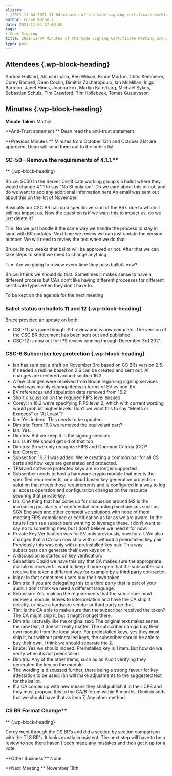 ```yaml
---
aliases:
- /2021-11-04-2021-11-04-minutes-of-the-code-signing-certificate-working-group/
author: Corey Bonnell
date: 2021-11-04 17:00:00
tags:
- Code Signing
title: 2021-11-04 Minutes of the Code Signing Certificate Working Group
type: post
---
```


## Attendees {.wp-block-heading}

Andrea Holland, Atsushi Inaba, Ben Wilson, Bruce Morton, Chris Kemmerer, Corey Bonnell, Dean Coclin, Dimitris Zacharopoulo, Ian McMillan, Inigo Barreira, Janet Hines, Joanna Fox, Martijn Katerbarg, Michael Sykes, Sebastian Schulz, Tim Crawford, Tim Hollebeek, Tomas Gustavsson

## Minutes {.wp-block-heading}

**Minute Taker:** Martijn

**Anti-Trust statement
** Dean read the anti-trust statement

**Previous Minutes
** Minutes from October 13th and October 21st are approved. Dean will send them out to the public list

### SC-50 – Remove the requirements of 4.1.1.**

** {.wp-block-heading}

Bruce: SC50 In the Server Certificate working group s a ballot where they would change 4.1.1 to say “No Stipulation”. Do we care about this or not, and do we want to add any additional information here.An email was sent out about this on the 1st of November.

Basically our CSC BR call up a specific version of the BR’s due to which it will not impact us. Now the question is if we want this to impact us, do we just delete it?

Tim: No we just handle it the same way we handle the process to stay in sync with BR updates. Next time we review we can just update the version number. We will need to review the text when we do that

Bruce: In two weeks that ballot will be approved or not. After that we can take steps to see if we need to change anything.

Tim: Are we going to review every time they pass ballots now?

Bruce: I think we should do that. Sometimes it makes sense to have a different process but CA’s don’t like having different processes for different certificate types when they don’t have to.

To be kept on the agenda for the next meeting

### Ballot status on ballots 11 and 12 {.wp-block-heading}

Bruce provided an update on both:

- CSC-11 has gone though IPR review and is now complete. The version of the CSC BR document has been sent out and published.
- CSC-12 is now out for IPS review running through December 3rd 2021.

### CSC-6 Subscriber key protection {.wp-block-heading}

- Ian has sent out a draft on November 3rd based on CS BRs version 2.5. If needed a redline based on 2.6 can be created and sent out. All changes are centered around section 16.3
- A few changes were received from Bruce regarding signing services which was mainly cleanup items in terms of EV vs non-EV.
- EV references and stipulation date removed from 16.2
- Short discussion on the required FIPS level ensued:
- Corey: In 16.2 we’re specifying FIPS level 2, which with current wording would prohibit higher levels. Don’t we want this to say “Meets or Exceeds” or “At Least”?
- Ian: Yes indeed. This needs to be updated.
- Dimitris: From 16.3 we removed the equivelant part?
- Ian: Yes.
- Dimitris: But we keep it in the signing services
- Ian: Is it? We should get rid of that too
- Dimitris: So we only recognize FIPS and Common Criteria (CC)?
- Ian: Correct
- Subsection 16.3.1 was added. We’re creating a common bar for all CS certs and how keys are generated and protected.
- TPM and software protected keys are no longer supported
- Subscriber needs to host a hardware crypto module that meets the specified requirements, or a cloud based key generation protection solution that meets those requirements and is configured in a way to log all access operation and configuration changes on the resource securing that private key.
- Ian: One thing that has come up for discussion around MS is the increasing popularity of confidential computing mechanisms such as SGX Enclaves and other competitive solutions with none of them meeting FIPS compliance or certification as far as we are aware. In the future I can see subscribers wanting to leverage these. I don’t want to say no to something new, but I don’t believe we need it for now.
- Private Key Verification was for EV only previously, now for all. We also changed that a CA can now ship with or without a preinstalled key pair. Previously this was only with a preinstalled key pair. This way subscribers can generate their own keys on it.
- A discussion is started on key verification:
- Sebastian: Could we have this say that CA makes sure the appropriate module is received. I want to keep it more open that the subscriber can receive the token a different way for example by a third party contractor.
- Inigo: In fact sometimes users buy their own token.
- Dimitris: If you are delegating this to a third party that is part of your audit, I don’t think we need a different language.
- Sebastian: Yes, making the requirements that the subscriber must receive a module, leaves to interpretation and have the CA ship it directly, or have a hardware vendor or third party do that.
- Tim: Is the CA able to make sure that the subscriber received the token? The CA might ship it, but it might not get there.
- Dimitris: I actually like the original text. The original text makes sense, the new text, it doesn’t really matter. The subscriber can go buy their own module from the local store. For preinstalled keys, yes they must ship it, but without preinstalled keys, the subscriber should be able to buy their own. I think we should separate the 2.
- Bruce: Yes we should indeed. Preinstalled key is 1 item. But how do we verify when it’s not preinstalled.
- Dimitris: Any of the other items, such as an Audit verifying they generated the key on the module.
- The wording is discussed further, there being a strong favour for key attestation to be used. Ian will make adjustments to the suggested text for the ballot.
- If a CA comes up with new means they shall publish it in their CPS and they must propose this to the CA/B forum within 6 months. Dimitris adds that we should have that as item 7, Any other method

### CS BR Format Change**

** {.wp-block-heading}

Corey went through the CS BR’s and did a section by section comparison with the TLS BR’s. It looks mostly consistent. The next step will have to be a review to see there haven’t been made any mistakes and then get it up for a vote.

**Other Business
** None

**Next Meeting
** November 18th
